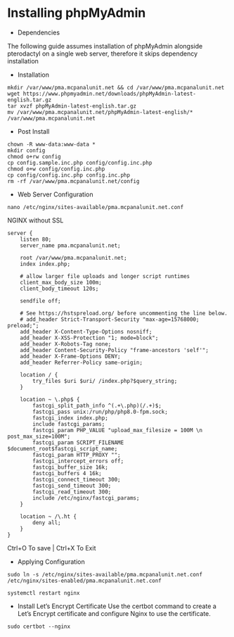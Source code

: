 # Installing phpMyAdmin

- Dependencies

The following guide assumes installation of phpMyAdmin alongside pterodactyl on a single web server, therefore it skips dependency installation
- Installation
```
mkdir /var/www/pma.mcpanalunit.net && cd /var/www/pma.mcpanalunit.net
wget https://www.phpmyadmin.net/downloads/phpMyAdmin-latest-english.tar.gz
tar xvzf phpMyAdmin-latest-english.tar.gz
mv /var/www/pma.mcpanalunit.net/phpMyAdmin-latest-english/* /var/www/pma.mcpanalunit.net
```
- Post Install
```
chown -R www-data:www-data * 
mkdir config
chmod o+rw config
cp config.sample.inc.php config/config.inc.php
chmod o+w config/config.inc.php
cp config/config.inc.php config.inc.php
rm -rf /var/www/pma.mcpanalunit.net/config
```
- Web Server Configuration
```
nano /etc/nginx/sites-available/pma.mcpanalunit.net.conf
```
NGINX without SSL
```nginx
server {
    listen 80;
    server_name pma.mcpanalunit.net;

    root /var/www/pma.mcpanalunit.net;
    index index.php;

    # allow larger file uploads and longer script runtimes
    client_max_body_size 100m;
    client_body_timeout 120s;

    sendfile off;

    # See https://hstspreload.org/ before uncommenting the line below.
    # add_header Strict-Transport-Security "max-age=15768000; preload;";
    add_header X-Content-Type-Options nosniff;
    add_header X-XSS-Protection "1; mode=block";
    add_header X-Robots-Tag none;
    add_header Content-Security-Policy "frame-ancestors 'self'";
    add_header X-Frame-Options DENY;
    add_header Referrer-Policy same-origin;

    location / {
        try_files $uri $uri/ /index.php?$query_string;
    }

    location ~ \.php$ {
        fastcgi_split_path_info ^(.+\.php)(/.+)$;
        fastcgi_pass unix:/run/php/php8.0-fpm.sock;
        fastcgi_index index.php;
        include fastcgi_params;
        fastcgi_param PHP_VALUE "upload_max_filesize = 100M \n post_max_size=100M";
        fastcgi_param SCRIPT_FILENAME $document_root$fastcgi_script_name;
        fastcgi_param HTTP_PROXY "";
        fastcgi_intercept_errors off;
        fastcgi_buffer_size 16k;
        fastcgi_buffers 4 16k;
        fastcgi_connect_timeout 300;
        fastcgi_send_timeout 300;
        fastcgi_read_timeout 300;
        include /etc/nginx/fastcgi_params;
    }

    location ~ /\.ht {
        deny all;
    }
}
```
Ctrl+O To save | Ctrl+X To Exit
- Applying Configuration
```
sudo ln -s /etc/nginx/sites-available/pma.mcpanalunit.net.conf /etc/nginx/sites-enabled/pma.mcpanalunit.net.conf

systemctl restart nginx
```
- Install Let’s Encrypt Certificate Use the certbot command to create a Let’s Encrypt certificate and configure Nginx to use the certificate.
```
sudo certbot --nginx
```
